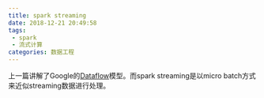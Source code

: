 ```yaml
---
title: spark streaming
date: 2018-12-21 20:49:58
tags:
 - spark
 - 流式计算
categories: 数据工程
---
```

上一篇讲解了Google的[Dataflow](http://wbice.cn/article/dataflow-model.html)模型。而spark streaming是以micro batch方式来近似streaming数据进行处理。
